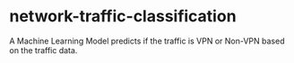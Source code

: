 # network-traffic-classification
A Machine Learning Model predicts if the traffic is VPN or Non-VPN based on the traffic data.
